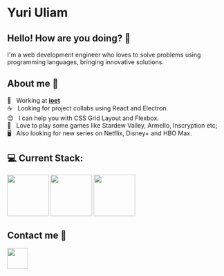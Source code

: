 <!--
### Hi there 👋

**yuriuliam/yuriuliam** is a ✨ _special_ ✨ repository because its `README.md` (this file) appears on your GitHub profile.

Here are some ideas to get you started:

- 🔭 I’m currently working on ...
- 🌱 I’m currently learning ...
- 👯 I’m looking to collaborate on ...
- 🤔 I’m looking for help with ...
- 💬 Ask me about ...
- 📫 How to reach me: ...
- 😄 Pronouns: ...
- ⚡ Fun fact: ...
-->

# Yuri Uliam

## Hello! How are you doing? 👋 &nbsp;
I'm a web development engineer who loves to solve problems using programming languages, bringing innovative solutions.<br/>

## About me 📙 &nbsp;
:rocket:  &nbsp; Working at **[ioet](https://github.com/ioet)**
<br/> :coffee: &nbsp; Looking for project collabs using React and Electron.
<br/> :blush: &nbsp; I can help you with CSS Grid Layout and Flexbox.
<br/> 💬 &nbsp; Love to play some games like Stardew Valley, Armello, Inscryption etc;
<br/> 🖥️ &nbsp; Also looking for new series on Netflix, Disney+ and HBO Max.
<br/>

## :computer: Current Stack:<br/>
[<img width="96px" height="96px" src="https://cdn.jsdelivr.net/gh/devicons/devicon/icons/react/react-original-wordmark.svg" />](https://reactjs.org/)
[<img width="96px" height="96px" src="https://cdn.jsdelivr.net/gh/devicons/devicon/icons/elixir/elixir-original-wordmark.svg" />](https://elixir-lang.org/)
[<img width="96px" height="96px" src="https://cdn.jsdelivr.net/gh/devicons/devicon/icons/typescript/typescript-original.svg" />](https://www.typescriptlang.org/)

## Contact me :email: &nbsp;
[<img width="48px" height="48px" src="https://cdn.jsdelivr.net/gh/devicons/devicon/icons/linkedin/linkedin-original.svg" />](https://www.linkedin.com/in/yuri-uliam-de-lima-423586184/)
